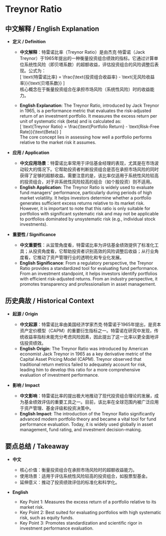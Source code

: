 # Treynor Ratio

## 中文解释 / English Explanation

* **定义 / Definition**  
  - **中文解释**：特雷诺比率（Treynor Ratio）是由杰克·特雷诺（Jack Treynor）于1965年提出的一种衡量投资组合绩效的指标。它通过计算单位系统性风险（即贝塔系数）的超额收益，评估投资组合的风险调整后表现。公式为：  
    \[
    \text{特雷诺比率} = \frac{\text{投资组合收益率} - \text{无风险收益率}}{\text{贝塔系数}}
    \]  
    核心概念在于衡量投资组合在承担市场风险（系统性风险）时的收益能力。  

  - **English Explanation**: The Treynor Ratio, introduced by Jack Treynor in 1965, is a performance metric that evaluates the risk-adjusted return of an investment portfolio. It measures the excess return per unit of systematic risk (beta) and is calculated as:  
    \[
    \text{Treynor Ratio} = \frac{\text{Portfolio Return} - \text{Risk-Free Rate}}{\text{Beta}}
    \]  
    The core concept lies in assessing how well a portfolio performs relative to the market risk it assumes.

* **应用 / Application**  
  - **中文应用场景**：特雷诺比率常用于评估基金经理的表现，尤其是在市场波动较大的情况下。它帮助投资者判断投资组合是否在承担市场风险的同时获得了足够的超额收益。需要注意的是，该比率仅适用于系统性风险较高的投资组合，对于非系统性风险较高的组合（如个股投资）则不适用。  
  - **English Application**: The Treynor Ratio is widely used to evaluate fund managers' performance, particularly during periods of high market volatility. It helps investors determine whether a portfolio generates sufficient excess returns relative to its market risk. However, it is important to note that this ratio is only suitable for portfolios with significant systematic risk and may not be applicable to portfolios dominated by unsystematic risk (e.g., individual stock investments).

* **重要性 / Significance**  
  - **中文重要性**：从监管角度看，特雷诺比率为评估基金绩效提供了标准化工具；从投资角度看，它帮助投资者识别高效的风险调整后收益；从行业角度看，它推动了资产管理行业的透明化和专业化发展。  
  - **English Significance**: From a regulatory perspective, the Treynor Ratio provides a standardized tool for evaluating fund performance. From an investment standpoint, it helps investors identify portfolios with efficient risk-adjusted returns. From an industry perspective, it promotes transparency and professionalism in asset management.

## 历史典故 / Historical Context

* **起源 / Origin**  
  - **中文起源**：特雷诺比率由美国经济学家杰克·特雷诺于1965年提出，是资本资产定价模型（CAPM）的重要衍生指标之一。特雷诺在研究中发现，传统收益率指标未能充分考虑风险因素，因此提出了这一比率以更全面地评估投资绩效。  
  - **English Origin**: The Treynor Ratio was introduced by American economist Jack Treynor in 1965 as a key derivative metric of the Capital Asset Pricing Model (CAPM). Treynor observed that traditional return metrics failed to adequately account for risk, leading him to develop this ratio for a more comprehensive evaluation of investment performance.

* **影响 / Impact**  
  - **中文影响**：特雷诺比率的提出极大地推动了现代投资组合理论的发展，成为基金绩效评估的重要工具之一。目前，该比率在全球范围内被广泛应用于资产管理、基金评级和投资决策中。  
  - **English Impact**: The introduction of the Treynor Ratio significantly advanced modern portfolio theory and became a vital tool for fund performance evaluation. Today, it is widely used globally in asset management, fund rating, and investment decision-making.

## 要点总结 / Takeaway

* **中文**  
  - 核心价值：衡量投资组合在承担市场风险时的超额收益能力。  
  - 使用场景：适用于评估系统性风险较高的投资组合，如股票型基金。  
  - 延伸意义：推动了投资绩效评估的标准化和科学化。  

* **English**  
  - Key Point 1: Measures the excess return of a portfolio relative to its market risk.  
  - Key Point 2: Best suited for evaluating portfolios with high systematic risk, such as equity funds.  
  - Key Point 3: Promotes standardization and scientific rigor in investment performance evaluation.
